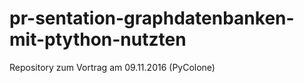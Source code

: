 # pr-sentation-graphdatenbanken-mit-ptython-nutzten
Repository zum Vortrag am 09.11.2016 (PyColone) 
